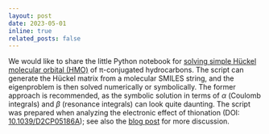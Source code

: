 ```yaml
---
layout: post
date: 2023-05-01
inline: true
related_posts: false
---
```


We would like to share the little Python notebook for [solving simple Hückel molecular orbital (HMO)](https://colab.research.google.com/drive/1BE0aXDqAEAWV_42iadY7pkE6J79Moa-N?usp=sharing) of π-conjugated hydrocarbons. The script can generate the Hückel matrix from a molecular SMILES string, and the eigenproblem is then solved numerically or symbolically. The former approach is recommended, as the symbolic solution in terms of _α_ (Coulomb integrals) and _β_ (resonance integrals) can look quite daunting. The script was prepared when analyzing the electronic effect of thionation (DOI: [10.1039/D2CP05186A](https://doi.org/10.1039/D2CP05186A)); see also the [blog post](/blog/2023/thio-Huckel/) for more discussion.

